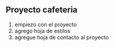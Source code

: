 ## Proyecto cafeteria

1. empiezo con el proyecto
2. agrego hoja de estilos
3. agregue hoja de contacto al proyecto

